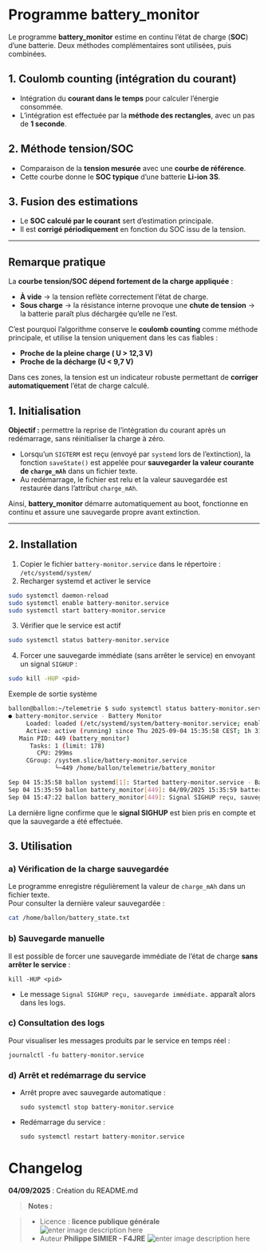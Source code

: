 ﻿# Programme battery_monitor

Le programme **battery_monitor** estime en continu l’état de charge (**SOC**) d’une batterie.  Deux méthodes complémentaires sont utilisées, puis combinées.

## 1. Coulomb counting (intégration du courant)

- Intégration du **courant dans le temps** pour calculer l’énergie consommée.  
- L’intégration est effectuée par la **méthode des rectangles**, avec un pas de **1 seconde**.  

## 2. Méthode tension/SOC

- Comparaison de la **tension mesurée** avec une **courbe de référence**.  
- Cette courbe donne le **SOC typique** d’une batterie **Li-ion 3S**.  

## 3. Fusion des estimations

- Le **SOC calculé par le courant** sert d’estimation principale.  
- Il est **corrigé périodiquement** en fonction du SOC issu de la tension.  

---

## Remarque pratique

La **courbe tension/SOC dépend fortement de la charge appliquée** :  
- **À vide** → la tension reflète correctement l’état de charge.  
- **Sous charge** → la résistance interne provoque une **chute de tension** → la batterie paraît plus déchargée qu’elle ne l’est.  

C’est pourquoi l’algorithme conserve le **coulomb counting** comme méthode principale, et utilise la tension uniquement dans les cas fiables :  

- **Proche de la pleine charge ( U > 12,3 V)**  
- **Proche de la décharge (U < 9,7 V)**  

Dans ces zones, la tension est un indicateur robuste permettant de **corriger automatiquement** l’état de charge calculé.  

## 1. Initialisation

**Objectif :** permettre la reprise de l’intégration du courant après un redémarrage, sans réinitialiser la charge à zéro.  

- Lorsqu’un `SIGTERM` est reçu (envoyé par `systemd` lors de l’extinction), la fonction `saveState()` est appelée pour **sauvegarder la valeur courante de `charge_mAh`** dans un fichier texte.  
- Au redémarrage, le fichier est relu et la valeur sauvegardée est restaurée dans l’attribut `charge_mAh`.  

Ainsi, **battery_monitor** démarre automatiquement au boot, fonctionne en continu et assure une sauvegarde propre avant extinction.  

---

## 2. Installation

1. Copier le fichier `battery-monitor.service` dans le répertoire :
    `/etc/systemd/system/`
 2. Recharger systemd et activer le service
```bash
sudo systemctl daemon-reload
sudo systemctl enable battery-monitor.service
sudo systemctl start battery-monitor.service
```
 3. Vérifier que le service est actif
```bash
sudo systemctl status battery-monitor.service
```
 4. Forcer une sauvegarde immédiate (sans arrêter le service) en envoyant un signal `SIGHUP` :
 ```bash
 sudo kill -HUP <pid>
```
Exemple de sortie système
```bash
ballon@ballon:~/telemetrie $ sudo systemctl status battery-monitor.service
● battery-monitor.service - Battery Monitor
     Loaded: loaded (/etc/systemd/system/battery-monitor.service; enabled; preset: enabled)
     Active: active (running) since Thu 2025-09-04 15:35:58 CEST; 1h 31min ago
   Main PID: 449 (battery_monitor)
      Tasks: 1 (limit: 178)
        CPU: 299ms
     CGroup: /system.slice/battery-monitor.service
             └─449 /home/ballon/telemetrie/battery_monitor

Sep 04 15:35:58 ballon systemd[1]: Started battery-monitor.service - Battery Monitor.
Sep 04 15:35:59 ballon battery_monitor[449]: 04/09/2025 15:35:59 battery_monitor start 12.15 -0.2 2817.1 92.5
Sep 04 15:47:22 ballon battery_monitor[449]: Signal SIGHUP reçu, sauvegarde immédiate.
```
La dernière ligne confirme que le **signal SIGHUP** est bien pris en compte et que la sauvegarde a été effectuée.

## 3. Utilisation

### a) Vérification de la charge sauvegardée
Le programme enregistre régulièrement la valeur de `charge_mAh` dans un fichier texte.  
Pour consulter la dernière valeur sauvegardée :  
```bash
cat /home/ballon/battery_state.txt
```
### b) Sauvegarde manuelle

Il est possible de forcer une sauvegarde immédiate de l’état de charge **sans arrêter le service** :

`kill -HUP <pid>` 

-   Le message `Signal SIGHUP reçu, sauvegarde immédiate.` apparaît alors dans les logs.

### c) Consultation des logs

Pour visualiser les messages produits par le service en temps réel :

`journalctl -fu battery-monitor.service` 

### d) Arrêt et redémarrage du service

-   Arrêt propre avec sauvegarde automatique :
    
    `sudo systemctl stop battery-monitor.service` 
    
-   Redémarrage du service :
    
    `sudo systemctl restart battery-monitor.service`
   
# Changelog

**04/09/2025** :  Création du README.md 

> **Notes :**


> - Licence : **licence publique générale** ![enter image description here](https://img.shields.io/badge/licence-GPL-green.svg)
> - Auteur  **Philippe SIMIER  - F4JRE**
>  ![enter image description here](https://img.shields.io/badge/built-passing-green.svg)
<!-- TOOLBOX 

Génération des badges : https://shields.io/
Génération de ce fichier : https://stackedit.io/editor#

